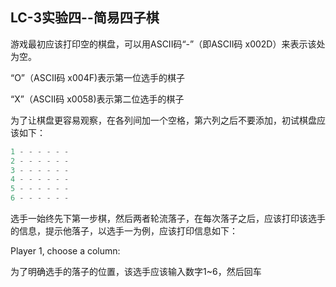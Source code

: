 ## LC-3实验四--简易四子棋

游戏最初应该打印空的棋盘，可以用ASCII码“-”（即ASCII码 x002D）来表示该处为空。

“O”（ASCII码 x004F)表示第一位选手的棋子

“X”（ASCII码 x0058)表示第二位选手的棋子

为了让棋盘更容易观察，在各列间加一个空格，第六列之后不要添加，初试棋盘应该如下：

```c
1 - - - - - -
2 - - - - - -
3 - - - - - -
4 - - - - - -
5 - - - - - -
6 - - - - - -
```

选手一始终先下第一步棋，然后两者轮流落子，在每次落子之后，应该打印该选手的信息，提示他落子，以选手一为例，应该打印信息如下：

Player 1, choose a column:

为了明确选手的落子的位置，该选手应该输入数字1~6，然后回车